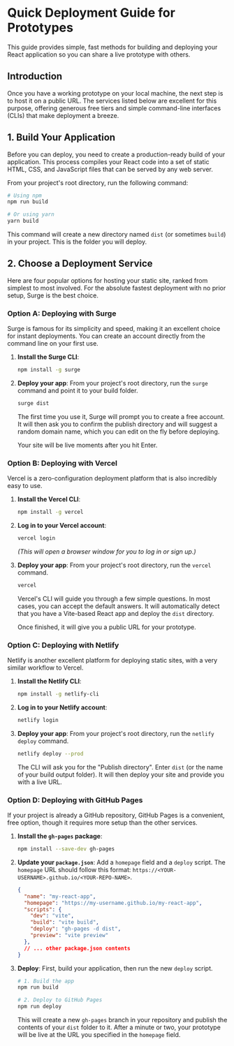 # Quick Deployment Guide for Prototypes

This guide provides simple, fast methods for building and deploying your React application so you can share a live prototype with others.

## Introduction

Once you have a working prototype on your local machine, the next step is to host it on a public URL. The services listed below are excellent for this purpose, offering generous free tiers and simple command-line interfaces (CLIs) that make deployment a breeze.

## 1. Build Your Application

Before you can deploy, you need to create a production-ready build of your application. This process compiles your React code into a set of static HTML, CSS, and JavaScript files that can be served by any web server.

From your project's root directory, run the following command:

```bash
# Using npm
npm run build

# Or using yarn
yarn build
```

This command will create a new directory named `dist` (or sometimes `build`) in your project. This is the folder you will deploy.

## 2. Choose a Deployment Service

Here are four popular options for hosting your static site, ranked from simplest to most involved. For the absolute fastest deployment with no prior setup, Surge is the best choice.

### Option A: Deploying with Surge

Surge is famous for its simplicity and speed, making it an excellent choice for instant deployments. You can create an account directly from the command line on your first use.

1.  **Install the Surge CLI**:
    ```bash
    npm install -g surge
    ```

2.  **Deploy your app**:
    From your project's root directory, run the `surge` command and point it to your build folder.
    ```bash
    surge dist
    ```
    The first time you use it, Surge will prompt you to create a free account. It will then ask you to confirm the publish directory and will suggest a random domain name, which you can edit on the fly before deploying.

    Your site will be live moments after you hit Enter.

### Option B: Deploying with Vercel

Vercel is a zero-configuration deployment platform that is also incredibly easy to use.

1.  **Install the Vercel CLI**:
    ```bash
    npm install -g vercel
    ```

2.  **Log in to your Vercel account**:
    ```bash
    vercel login
    ```
    *(This will open a browser window for you to log in or sign up.)*

3.  **Deploy your app**:
    From your project's root directory, run the `vercel` command.
    ```bash
    vercel
    ```
    Vercel's CLI will guide you through a few simple questions. In most cases, you can accept the default answers. It will automatically detect that you have a Vite-based React app and deploy the `dist` directory.

    Once finished, it will give you a public URL for your prototype.

### Option C: Deploying with Netlify

Netlify is another excellent platform for deploying static sites, with a very similar workflow to Vercel.

1.  **Install the Netlify CLI**:
    ```bash
    npm install -g netlify-cli
    ```

2.  **Log in to your Netlify account**:
    ```bash
    netlify login
    ```

3.  **Deploy your app**:
    From your project's root directory, run the `netlify deploy` command.
    ```bash
    netlify deploy --prod
    ```
    The CLI will ask you for the "Publish directory". Enter `dist` (or the name of your build output folder). It will then deploy your site and provide you with a live URL.

### Option D: Deploying with GitHub Pages

If your project is already a GitHub repository, GitHub Pages is a convenient, free option, though it requires more setup than the other services.

1.  **Install the `gh-pages` package**:
    ```bash
    npm install --save-dev gh-pages
    ```

2.  **Update your `package.json`**:
    Add a `homepage` field and a `deploy` script. The `homepage` URL should follow this format: `https://<YOUR-USERNAME>.github.io/<YOUR-REPO-NAME>`.

    ```json
    {
      "name": "my-react-app",
      "homepage": "https://my-username.github.io/my-react-app",
      "scripts": {
        "dev": "vite",
        "build": "vite build",
        "deploy": "gh-pages -d dist",
        "preview": "vite preview"
      },
      // ... other package.json contents
    }
    ```

3.  **Deploy**:
    First, build your application, then run the new `deploy` script.
    ```bash
    # 1. Build the app
    npm run build

    # 2. Deploy to GitHub Pages
    npm run deploy
    ```
    This will create a new `gh-pages` branch in your repository and publish the contents of your `dist` folder to it. After a minute or two, your prototype will be live at the URL you specified in the `homepage` field. 